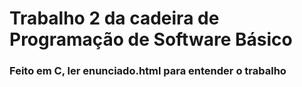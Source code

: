 <h1>Trabalho 2 da cadeira de Programação de Software Básico</h1>
<h3>Feito em C, ler enunciado.html para entender o trabalho</h3>
